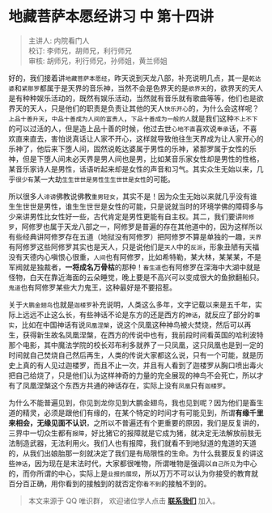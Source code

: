 # 地藏菩萨本愿经讲习 中 第十四讲

> 主讲人: 内院看门人 <br />
> 校订: 李师兄，胡师兄，利行师兄 <br />
> 审核: 胡师兄，利行师兄，孙师姐，黄兰师姐 <br />

好的，我们接着讲`地藏菩萨本愿经`，昨天说到天龙八部，补充说明几点，其一是`乾达婆`和`紧那罗`都属于是天界的音乐神，当然不会是色界天的是`欲界天`的，欲界天的天人是有种种娱乐活动的，既然有娱乐活动，当然就有音乐就有歌曲等等，他们也是欲界天的天人，只是他们的职责是负责让其他的天人`快乐开心`的，为什么会这样呢？`上品十善升天`，`中品十善成为人间的富贵人`，`下品十善成为一般的人`就是我们这种`不上不下`的可以过活的人，但是造上品十善的时候，他过去世`心地不直`喜欢说`奉承`话，不喜欢直来直去，害怕说真话让人家不开心，这样就导致他往生天界成为让人家开心的乐神了，他后来下堕人间，固然说乾达婆属于男性的乐神，紧那罗属于女性的乐神，但是下堕人间未必天界是男人间也是男，比如某音乐家女性却是男性的性格，某音乐家诗人是男性，话语听起来却是女性的声音和习气。其实众生无始以来，几乎`很少有`某一大劫`生生世世是男性生生世世是女性`的可能。

所以很多人`诽谤`佛教说佛教`重男轻女`，其实不是！因为众生无始以来就几乎没有谁生生世世是男性，谁生生世世是女性的可能，只是说就当时的环境学佛的障碍多与少来讲男性比女性好一些，古代肯定是男性更能有自主权。其二，我们要讲`阿修罗`，阿修罗也属于天龙八部之一，阿修罗是普遍的存在其他道中的，因为这样所以有些经典讲阿修罗存在五道（地狱没有阿修罗）把阿修罗不算是单独的一趣，`天界`有阿修罗这些阿修罗其实也是天人，只是说他们是`天人`中的`反派`，形象丑陋有天福没有天德内心嗔恨心很重，`人间`也有阿修罗，比如希特勒，某大林，某某某，不是军阀就是独裁者，**一将成名万骨枯**的那种！`畜生道`也有阿修罗在深海中大湖中就是怪物，白天在靠近海面的云朵睡觉，晚上要是不高兴可以变成很大的鱼掀翻船只。`鬼道`也有阿修罗某些大力鬼王，这种最好是不要招惹。

关于`大鹏金翅鸟`也就是`迦楼罗`补充说明，人类这么多年，文字记载以来是五千年，实际上远远不止这么长，有些神话不论是东方的还是西方的`神话`，就反应了部分的`事实`，比如在中国神话有说`凤凰涅槃`，说这个凤凰这种神鸟被火焚烧，然后可以再生，获得新生故名凤凰涅槃，在西方的传说中也有，我前段时间看英国的哈利波特那个电影，其中魔法学院的校长邓布利多就养了一只凤凰，这只凤凰也是到一定的时间就自己焚烧自己然后再生，人类的传说大家都这么说，只有一个可能，就是历史上真的有人见过迦楼罗，而且不止一次，并且有人看到了迦楼罗从胸口喷出毒火把自己给烧了，只是他们认为这样神奇的力量的完全展现的神鸟不会死亡，所以才有了凤凰涅槃这个东西方共通的神话存在，实际上没有`凤凰`只有`迦楼罗`。

为什么不能普遍见到，你见到龙你见到大鹏金翅鸟，我也见到呢？因为他们是畜生道的精灵，必须是跟他们有缘的，在某个特定的时间才有可能见到，所谓**有缘千里来相会，无缘见面不认识**，之所以不普遍还有个更重要的原因，我们是反复讲的，三界中一切众生都有`报障`，好比猪它的报障就是它成为猪，就决定无法解放前肢无法制造武器，无法利用火。我们人也有报障，我们就看不到地狱道的鬼道的天道的，从我们出娘胎那一刻就决定了我们是有局限性的生命。为什么我要反复的讲这些`神话`，因为现在是末法时代，大家都很唯物，所谓唯物是强调以`自己所见`为中心的，而你所谓的中心，实际上是`业报的展现`，所以万万不可以认为你接受的教育就百分百正确，用你看到的接触到的就否定你`看不到`的接触不到的。

> 本文来源于 QQ 唯识群， 欢迎诸位学人点击 **[联系我们](https://mp.weixin.qq.com/s/lZCfWjmLjgNR165Tx4_bCQ)** 加入。
